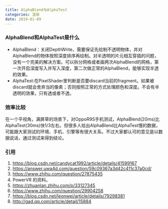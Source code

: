 ```yaml
---
title: AlphaBlend与AlphaTest
categories: 渲染
date: 2019-01-09
---
```

### AlphaBlend和AlphaTest是什么
- AlphaBlend：关闭DepthWrite，需要保证先绘制不透明物体，并对AlphaBlend的物体按照深度排序再绘制。对半透明的片元相互穿插的问题，没有一个完美的解决方案。可以拆分网格或者画两次AlphaBlend的网格，第一次开启深度写入并写入深度，第二次做正常的AlphaBlend，能够实现半透的效果。
- AlphaTest:在PixelShader里判断是否要discard当前的fragment。如果被discard就会舍弃当的像素；否则按照正常的方式处理颜色和深度。不会有半透明的效果，只有透或者不透。

### 效率比较
在一个平视角，满屏草的场景下，对OppoR9S手机测试，AlphaBlend(20ms)比AlphaTest(30ms)快1/3左右。但很多人给出AlphaBlend比AlphaTest慢的数据，可能跟大家测试的环境、手机、引擎等有很大关系。不过大家都认可的意见是以数据说话，通过测试来得到结论。

### 引用
1. https://blog.csdn.net/candycat1992/article/details/41599167
2. https://answer.uwa4d.com/question/59c09367a3d42c411c37a0cd/
3. https://www.zhihu.com/question/27875435
4. PowerVR 的资料。
5. https://zhuanlan.zhihu.com/p/33127345
6. https://www.zhihu.com/question/29904258
7. https://blog.csdn.net/leonwei/article/details/79298381
8. http://gad.qq.com/article/detail/15884

